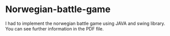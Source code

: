 # Norwegian-battle-game
I had to implement the norwegian battle game using JAVA and swing library.
You can see further information in the PDF file.

